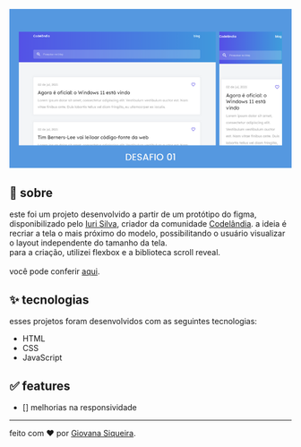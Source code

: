 ![image](assets/blog-codelandia.png)

## 🌈 sobre

este foi um projeto desenvolvido a partir de um protótipo do figma, disponibilizado pelo [Iuri Silva](https://github.com/iuricode/), criador da comunidade [Codelândia](https://discord.com/invite/QevDJqCzaY). a ideia é recriar a tela o mais próximo do modelo, possibilitando o usuário visualizar o layout independente do tamanho da tela. </br>
para a criação, utilizei flexbox e a biblioteca scroll reveal. </br></br>
você pode conferir [aqui](https://giovxna.github.io/blog/).

## ✨ tecnologias

esses projetos foram desenvolvidos com as seguintes tecnologias:

- HTML
- CSS
- JavaScript

## ✅ features

- [] melhorias na responsividade

---

feito com ❤️ por [Giovana Siqueira](https://www.linkedin.com/in/giovana--siqueira/).

